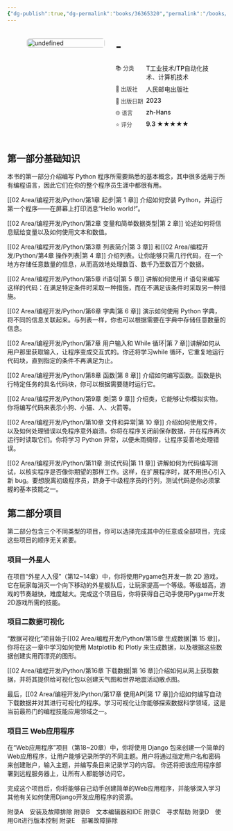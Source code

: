 ```yaml
---
{"dg-publish":true,"dg-permalink":"books/36365320","permalink":"/books/36365320/","title":"Python编程（第3版）","metatags":{"description":"本书是针对所有层次的 Python 读者而作的 Python 入门书，影响了超过250万读者。第 3 版进行了全面修订：使用了文本编辑器 VS Code，新增了介绍 removeprefix() 方法和removesuffix() 方法的内容，并且在项目中利用了 Matplotlib 和 Plotly 的最新特性等等。","og:site_name":"DavonOs","og:title":"Python编程（第3版）","og:type":"book","og:url":"https://zuji.eu.org/books/36365320","og:image":"https://file.ituring.com.cn/LargeCover/23047b0f0134221867e2","og:image:width":"50","og:image:alt":"bookcover"},"created":"2024-05-24T10:11:06.205+08:00","updated":"2025-07-16T09:45:18.887+08:00"}
---
```



<div style="display: flex; gap: 25px; align-items: flex-start;padding: 20px; border-radius: 12px;background-color: var(--background-primary);box-shadow: var(--shadow-m);"><span></span><div style="flex: 0 0 180px; position: relative;"><span></span><img src="https://file.ituring.com.cn/LargeCover/23047b0f0134221867e2" style="width: 100%; border-radius: 6px;box-shadow: var(--shadow-l);border: 1px solid var(--background-modifier-border);" alt="undefined"></div><div style="flex: 1; min-width: 0;"><span></span><div style="margin-bottom: 0;"><span></span><h1 style="font-size: 1.8rem; font-weight: 800;margin: 0 0 5px 0;color: var(--text-title);"><span></span><a href="https://book.douban.com/subject/36365320/" target="_blank" style="color: inherit; text-decoration: none;border-bottom: 2px solid var(--color-blue);"><span>-</span></a></h1></div><div style="width: 100%;margin-top: 15px;display: flex;flex-direction: column;gap: 8px;"><span></span><div style="display: flex;align-items: flex-start;"><span></span><div style="width: 30%;color: var(--text-normal);font-weight: 500;font-size: 0.92em;opacity: 0.85;"><span>📚 分类</span></div><div style="flex: 1;font-weight: 500;color: var(--text-normal);"><span>T工业技术/TP自动化技术、计算机技术</span></div></div><div style="display: flex;align-items: flex-start;"><span></span><div style="width: 30%;color: var(--text-normal);font-weight: 500;font-size: 0.92em;opacity: 0.85;"><span>🏢 出版社</span></div><div style="flex: 1;font-weight: 500;color: var(--text-normal);"><span>人民邮电出版社</span></div></div><div style="display: flex;align-items: flex-start;"><span></span><div style="width: 30%;color: var(--text-normal);font-weight: 500;font-size: 0.92em;opacity: 0.85;"><span>📅 出版日期</span></div><div style="flex: 1;font-weight: 500;color: var(--text-normal);"><span>2023</span></div></div><div style="display: flex;align-items: flex-start;"><span></span><div style="width: 30%;color: var(--text-normal);font-weight: 500;font-size: 0.92em;opacity: 0.85;"><span>🌐 语言</span></div><div style="flex: 1;font-weight: 500;color: var(--text-normal);"><span>zh-Hans</span></div></div><div style="display: flex;align-items: flex-start;"><span></span><div style="width: 30%;color: var(--text-normal);font-weight: 500;font-size: 0.92em;opacity: 0.85;"><span>⭐ 评分</span></div><div style="flex: 1;font-weight: 500;color: var(--text-normal);font-weight: 600; color: var(--text-title);"><span>9.3 ★★★★★</span></div></div></div></div></div>

## 第一部分基础知识

本书的第一部分介绍编写 Python 程序所需要熟悉的基本概念，其中很多适用于所有编程语言，因此它们在你的整个程序员生涯中都很有用。

[[02 Area/编程开发/Python/第1章 起步\|第 1 章]] 介绍如何安装 Python，并运行第一个程序——在屏幕上打印消息“Hello world!”。

[[02 Area/编程开发/Python/第2章 变量和简单数据类型\|第 2 章]] 论述如何将信息赋给变量以及如何使用文本和数值。

[[02 Area/编程开发/Python/第3章 列表简介\|第 3 章]] 和[[02 Area/编程开发/Python/第4章 操作列表\|第 4 章]] 介绍列表。让你能够只需几行代码，在一个地方存储任意数量的信息，从而高效地处理数百、数千乃至数百万个数据。

[[02 Area/编程开发/Python/第5章 if语句\|第 5 章]] 讲解如何使用 if 语句来编写这样的代码：在满足特定条件时采取一种措施，而在不满足该条件时采取另一种措施。

[[02 Area/编程开发/Python/第6章 字典\|第 6 章]] 演示如何使用 Python 字典，将不同的信息关联起来。与列表一样，你也可以根据需要在字典中存储任意数量的信息。

[[02 Area/编程开发/Python/第7章 用户输入和 While 循环\|第 7 章]]讲解如何从用户那里获取输入，让程序变成交互式的。你还将学习while 循环，它重复地运行代码块，直到指定的条件不再满足为止。

[[02 Area/编程开发/Python/第8章 函数\|第 8 章]] 介绍如何编写函数。函数是执行特定任务的具名代码块，你可以根据需要随时运行它。

[[02 Area/编程开发/Python/第9章 类\|第 9 章]] 介绍类，它能够让你模拟实物。你将编写代码来表示小狗、小猫、人、火箭等。

[[02 Area/编程开发/Python/第10章 文件和异常\|第 10 章]] 介绍如何使用文件，以及如何处理错误以免程序意外崩溃。你将在程序关闭前保存数据，并在程序再次运行时读取它们。你将学习 Python 异常，以便未雨绸缪，让程序妥善地处理错误。

[[02 Area/编程开发/Python/第11章 测试代码\|第 11 章]] 讲解如何为代码编写测试，以核实程序是否像你期望的那样工作。这样，在扩展程序时，就不用担心引入新 bug。要想脱离初级程序员，跻身于中级程序员的行列，测试代码是你必须掌握的基本技能之一。

## 第二部分项目

第二部分包含三个不同类型的项目，你可以选择完成其中的任意或全部项目，完成这些项目的顺序无关紧要。
### 项目一外星人

在项目“外星人入侵”（第12~14章）中，你将使用Pygame包开发一款 2D 游戏，它在玩家每消灭一个向下移动的外星舰队后，让玩家提高一个等级。等级越高，游戏的节奏越快，难度越大。完成这个项目后，你将获得自己动手使用Pygame开发2D游戏所需的技能。

### 项目二数据可视化

“数据可视化”项目始于[[02 Area/编程开发/Python/第15章 生成数据\|第 15 章]]，你将在这一章中学习如何使用 Matplotlib 和 Plotly 来生成数据，以及根据这些数据创建实用而漂亮的图形。

[[02 Area/编程开发/Python/第16章 下载数据\|第 16 章]]介绍如何从网上获取数据，并将其提供给可视化包以创建天气图和世界地震活动散点图。

最后，[[02 Area/编程开发/Python/第17章 使用API\|第 17 章]]介绍如何编写自动下载数据并对其进行可视化的程序。学习可视化让你能够探索数据科学领域，这是当前最热门的编程技能应用领域之一。

### 项目三 Web应用程序

在“Web应用程序”项目（第18~20章）中，你将使用 Django 包来创建一个简单的Web应用程序，让用户能够记录所学的不同主题。用户将通过指定用户名和密码来创建账户，输入主题，并编写条目来记录学习的内容。 你还将把该应用程序部署到远程服务器上，让所有人都能够访问它。

完成这个项目后，你将能够自己动手创建简单的Web应用程序，并能够深入学习其他有关如何使用Django开发应用程序的资源。


附录A　安装及故障排除
附录B　文本编辑器和IDE
附录C　寻求帮助
附录D　使用Git进行版本控制
附录E　部署故障排除

